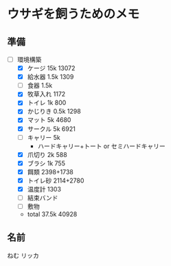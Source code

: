 # ウサギを飼うためのメモ
## 準備
- [ ] 環境構築
  - [x] ケージ 15k 13072
  - [x] 給水器 1.5k 1309
  - [ ] 食器 1.5k 
  - [x] 牧草入れ 1172
  - [x] トイレ 1k 800
  - [x] かじりき 0.5k 1298 
  - [x] マット 5k 4680
  - [x] サークル 5k 6921
  - [ ] キャリー 5k
    - ハードキャリー+トート or セミハードキャリー 
  - [x] 爪切り 2k 588
  - [x] ブラシ 1k 755
  - [x] 餌類 2398+1738
  - [x] トイレ砂 2114+2780
  - [x] 温度計 1303
  - [ ] 結束バンド
  - [ ] 敷物
  - total 37.5k 40928

## 名前
ねむ
リッカ
